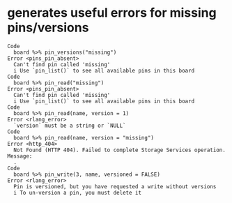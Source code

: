 # generates useful errors for missing pins/versions

    Code
      board %>% pin_versions("missing")
    Error <pins_pin_absent>
      Can't find pin called 'missing'
      i Use `pin_list()` to see all available pins in this board
    Code
      board %>% pin_read("missing")
    Error <pins_pin_absent>
      Can't find pin called 'missing'
      i Use `pin_list()` to see all available pins in this board
    Code
      board %>% pin_read(name, version = 1)
    Error <rlang_error>
      `version` must be a string or `NULL`
    Code
      board %>% pin_read(name, version = "missing")
    Error <http_404>
      Not Found (HTTP 404). Failed to complete Storage Services operation. Message:
      .
    Code
      board %>% pin_write(3, name, versioned = FALSE)
    Error <rlang_error>
      Pin is versioned, but you have requested a write without versions
      i To un-version a pin, you must delete it

